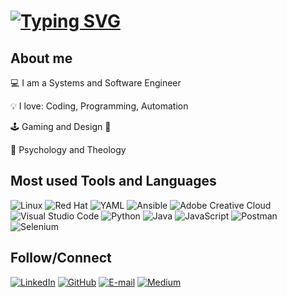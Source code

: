 
# <a href="https://git.io/typing-svg"><img src="https://readme-typing-svg.demolab.com?font=Gruppo&weight=700&size=30&pause=1000&color=138FF7&random=false&width=435&height=60&lines=Hi!+I+am+Edson+Carlos:)" alt="Typing SVG" /></a>


## About me
:computer: I am a Systems and Software Engineer

:bulb: I love: Coding, Programming, Automation

:joystick: Gaming and Design :art:

:brain: Psychology and Theology 


## Most used Tools and Languages
![Linux](https://img.shields.io/badge/Linux-000?style=for-the-badge&logo=linux&logoColor=FCC624)
![Red Hat](https://img.shields.io/badge/Red%20Hat-EE0000?style=for-the-badge&logo=redhat&logoColor=white)
![YAML](https://img.shields.io/badge/yaml-%23ffffff.svg?style=for-the-badge&logo=yaml&logoColor=151515)
![Ansible](https://img.shields.io/badge/ansible-%231A1918.svg?style=for-the-badge&logo=ansible&logoColor=white)
![Adobe Creative Cloud](https://img.shields.io/badge/Adobe%20Creative%20Cloud-DA1F26.svg?style=for-the-badge&logo=Adobe%20Creative%20Cloud&logoColor=white)
![Visual Studio Code](https://img.shields.io/badge/Visual%20Studio%20Code-0078d7.svg?style=for-the-badge&logo=visual-studio-code&logoColor=white)
![Python](https://img.shields.io/badge/python-3670A0?style=for-the-badge&logo=python&logoColor=ffdd54)
![Java](https://img.shields.io/badge/java-%23ED8B00.svg?style=for-the-badge&logo=openjdk&logoColor=white)
![JavaScript](https://img.shields.io/badge/javascript-%23323330.svg?style=for-the-badge&logo=javascript&logoColor=%23F7DF1E)
![Postman](https://img.shields.io/badge/Postman-FF6C37?style=for-the-badge&logo=postman&logoColor=white)
![Selenium](https://img.shields.io/badge/-selenium-%43B02A?style=for-the-badge&logo=selenium&logoColor=white)


## Follow/Connect

[![LinkedIn](https://img.shields.io/badge/LinkedIn-0077B5?style=for-the-badge&logo=linkedin&logoColor=white)](https://www.linkedin.com/in/edson-carlos-mahumane/)
[![GitHub](https://img.shields.io/badge/GitHub-100000?style=for-the-badge&logo=github&logoColor=white)](https://github.com/edysoncarlos)
[![E-mail](https://img.shields.io/badge/-Email-000?style=for-the-badge&logo=microsoft-outlook&logoColor=007BFF)](mailto:edysoncarlos@gmail.com)
[![Medium](https://img.shields.io/badge/-Medium-%23000000?style=for-the-badge&logo=medium&logoColor=white)](https://medium.com/@edysoncarlos)



